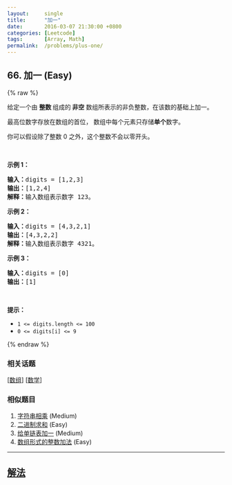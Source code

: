 ```yaml
---
layout:     single
title:      "加一"
date:       2016-03-07 21:30:00 +0800
categories: [Leetcode]
tags:       [Array, Math]
permalink:  /problems/plus-one/
---
```


## 66. 加一 (Easy)

{% raw %}

<p>给定一个由 <strong>整数 </strong>组成的<strong> 非空</strong> 数组所表示的非负整数，在该数的基础上加一。</p>

<p>最高位数字存放在数组的首位， 数组中每个元素只存储<strong>单个</strong>数字。</p>

<p>你可以假设除了整数 0 之外，这个整数不会以零开头。</p>

<p> </p>

<p><strong>示例 1：</strong></p>

<pre>
<strong>输入：</strong>digits = [1,2,3]
<strong>输出：</strong>[1,2,4]
<strong>解释：</strong>输入数组表示数字 123。
</pre>

<p><strong>示例 2：</strong></p>

<pre>
<strong>输入：</strong>digits = [4,3,2,1]
<strong>输出：</strong>[4,3,2,2]
<strong>解释：</strong>输入数组表示数字 4321。
</pre>

<p><strong>示例 3：</strong></p>

<pre>
<strong>输入：</strong>digits = [0]
<strong>输出：</strong>[1]
</pre>

<p> </p>

<p><strong>提示：</strong></p>

<ul>
	<li><code>1 <= digits.length <= 100</code></li>
	<li><code>0 <= digits[i] <= 9</code></li>
</ul>

{% endraw %}

### 相关话题
  [[数组](https://github.com/openset/leetcode/tree/master/tag/array/README.md)]
  [[数学](https://github.com/openset/leetcode/tree/master/tag/math/README.md)]

### 相似题目
  1. [字符串相乘](/problems/multiply-strings) (Medium)
  1. [二进制求和](/problems/add-binary) (Easy)
  1. [给单链表加一](/problems/plus-one-linked-list) (Medium)
  1. [数组形式的整数加法](/problems/add-to-array-form-of-integer) (Easy)

---

## [解法](https://github.com/openset/leetcode/tree/master/problems/plus-one)
